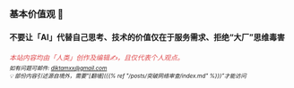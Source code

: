 ### 基本价值观 💭

#### 不要让「AI」代替自己思考、技术的价值仅在于服务需求、拒绝“大厂”思维毒害
<em style="font-size: 0.85em;color: #df4a4d;">本站内容均由「人类」创作及编辑✍️，且仅代表个人观点。</em> \
<em style="font-size: 0.7em">如有问题可邮件: diktamxx@gmail.com</em> \
<em style="font-size: 0.7em">💡 部份内容引述源自境外，需要“[翻墙]({{% ref "/posts/突破网络审查/index.md" %}})”才能访问</em>

